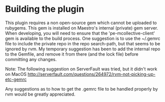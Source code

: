 Building the plugin
===================

This plugin requires a non open-source gem which cannot be uploaded to rubygems.
This gem is installed on Maestro's internal (private) gem server.
When developing, you will need to ensure that the 'pe-mcollective-client' gem is available to the build process.
One suggestion is to use the ~/.gemrc file to include the private repo in the repo search-path, but that seems to be ignored by rvm.
My temporary suggestion has been to add the internal repo to the Gemfile, and remove it from there (and the lock file) before committing any changes.

Note: The following suggestion on ServerFault was tried, but it didn't work on MacOS
http://serverfault.com/questions/264972/rvm-not-picking-up-etc-gemrc

Any suggestions as to how to get the .gemrc file to be handled properly by rvm would be greatly appreciated.